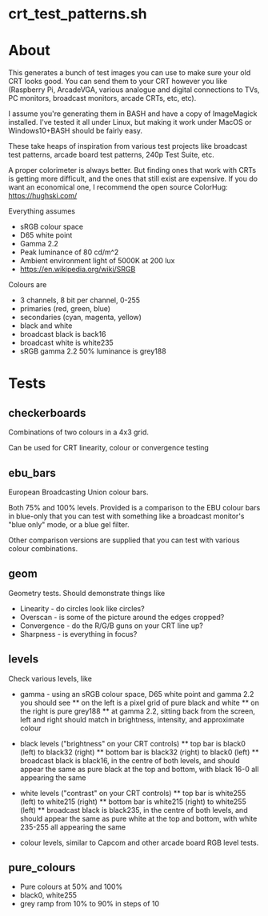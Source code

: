 crt_test_patterns.sh
====================

# About
This generates a bunch of test images you can use to make sure your old CRT looks good.  You can send them to your CRT however you like (Raspberry Pi, ArcadeVGA, various analogue and digital connections to TVs, PC monitors, broadcast monitors, arcade CRTs, etc, etc).

I assume you're generating them in BASH and have a copy of ImageMagick installed.  I've tested it all under Linux, but making it work under MacOS or Windows10+BASH should be fairly easy.

These take heaps of inspiration from various test projects like broadcast test patterns, arcade board test patterns, 240p Test Suite, etc.

A proper colorimeter is always better.  But finding ones that work with CRTs is getting more difficult, and the ones that still exist are expensive. If you do want an economical one, I recommend the open source ColorHug: https://hughski.com/

Everything assumes
* sRGB colour space
* D65 white point
* Gamma 2.2
* Peak luminance of 80 cd/m^2
* Ambient environment light of 5000K at 200 lux
* https://en.wikipedia.org/wiki/SRGB

Colours are
* 3 channels, 8 bit per channel, 0-255
* primaries (red, green, blue)
* secondaries (cyan, magenta, yellow)
* black and white
* broadcast black is back16
* broadcast white is white235
* sRGB gamma 2.2 50% luminance is grey188

# Tests

## checkerboards
Combinations of two colours in a 4x3 grid.  

Can be used for CRT linearity, colour or convergence testing

## ebu_bars
European Broadcasting Union colour bars.

Both 75% and 100% levels.  Provided is a comparison to the EBU colour bars in blue-only that you can test with something like a broadcast monitor's "blue only" mode, or a blue gel filter.

Other comparison versions are supplied that you can test with various colour combinations.

## geom
Geometry tests.  Should demonstrate things like
* Linearity - do circles look like circles?
* Overscan - is some of the picture around the edges cropped?
* Convergence - do the R/G/B guns on your CRT line up?
* Sharpness - is everything in focus?

## levels
Check various levels, like
* gamma - using an sRGB colour space, D65 white point and gamma 2.2 you should see
** on the left is a pixel grid of pure black and white
** on the right is pure grey188
** at gamma 2.2, sitting back from the screen, left and right should match in brightness, intensity, and approximate colour

* black levels ("brightness" on your CRT controls)
** top bar is black0 (left) to black32 (right)
** bottom bar is black32 (right) to black0 (left)
** broadcast black is black16, in the centre of both levels, and should appear the same as pure black at the top and bottom, with black 16-0 all appearing the same

* white levels ("contrast" on your CRT controls)
** top bar is white255 (left) to white215 (right)
** bottom bar is white215 (right) to white255 (left)
** broadcast black is black235, in the centre of both levels, and should appear the same as pure white at the top and bottom, with white 235-255 all appearing the same

* colour levels, similar to Capcom and other arcade board RGB level tests.

## pure_colours
* Pure colours at 50% and 100%
* black0, white255
* grey ramp from 10% to 90% in steps of 10
